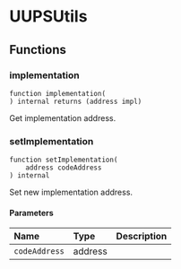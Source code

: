 # UUPSUtils

## Functions

### implementation

```solidity
function implementation(
) internal returns (address impl)
```

Get implementation address.

### setImplementation

```solidity
function setImplementation(
    address codeAddress
) internal
```

Set new implementation address.

#### Parameters

| Name | Type | Description |
| :--- | :--- | :---------- |
| `codeAddress` | address |  |


